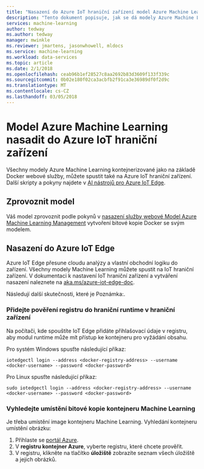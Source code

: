 ```yaml
---
title: "Nasazení do Azure IoT hraniční zařízení model Azure Machine Learning | Microsoft Docs"
description: "Tento dokument popisuje, jak se dá modely Azure Machine Learning nasadit na zařízení Azure IoT okraj."
services: machine-learning
author: tedway
ms.author: tedway
manager: mwinkle
ms.reviewer: jmartens, jasonwhowell, mldocs
ms.service: machine-learning
ms.workload: data-services
ms.topic: article
ms.date: 2/1/2018
ms.openlocfilehash: ceab96b1ef28527c8aa2692b83d3609f133f339c
ms.sourcegitcommit: 0b02e180f02ca3acbfb2f91ca3e36989df0f2d9c
ms.translationtype: MT
ms.contentlocale: cs-CZ
ms.lasthandoff: 03/05/2018
---
```

# <a name="deploy-an-azure-machine-learning-model-to-an-azure-iot-edge-device"></a>Model Azure Machine Learning nasadit do Azure IoT hraniční zařízení

Všechny modely Azure Machine Learning kontejnerizované jako na základě Docker webové služby, můžete spustit také na Azure IoT hraniční zařízení. Další skripty a pokyny najdete v [AI nástrojů pro Azure IoT Edge](http://aka.ms/AI-toolkit).

## <a name="operationalize-the-model"></a>Zprovoznit model
Váš model zprovoznit podle pokynů v [nasazení služby webové Model Azure Machine Learning Management](model-management-service-deploy.md) vytvoření bitové kopie Docker se svým modelem.

## <a name="deploy-to-azure-iot-edge"></a>Nasazení do Azure IoT Edge
Azure IoT Edge přesune cloudu analýzy a vlastní obchodní logiku do zařízení. Všechny modely Machine Learning můžete spustit na IoT hraniční zařízení. V dokumentaci k nastavení IoT hraniční zařízení a vytváření nasazení naleznete na [aka.ms/azure-iot-edge-doc](https://aka.ms/azure-iot-edge-doc).

Následují další skutečnosti, které je Poznámka:.

### <a name="add-registry-credentials-to-the-edge-runtime-on-your-edge-device"></a>Přidejte pověření registru do hraniční runtime v hraniční zařízení
Na počítači, kde spouštíte IoT Edge přidáte přihlašovací údaje v registru, aby modul runtime může mít přístup ke kontejneru pro vyžádání obsahu.

Pro systém Windows spusťte následující příkaz:
```cmd/sh
iotedgectl login --address <docker-registry-address> --username <docker-username> --password <docker-password>
```
Pro Linux spusťte následující příkaz:
```cmd/sh
sudo iotedgectl login --address <docker-registry-address> --username <docker-username> --password <docker-password>
```

### <a name="find-the-machine-learning-container-image-location"></a>Vyhledejte umístění bitové kopie kontejneru Machine Learning
Je třeba umístění image kontejneru Machine Learning. Vyhledání kontejneru umístění obrázku:

1. Přihlaste se [portál Azure](http://portal.azure.com/).
2. V **registru kontejner Azure**, vyberte registru, které chcete prověřit.
3. V registru, klikněte na tlačítko **úložiště** zobrazíte seznam všech úložiště a jejich obrázků.













